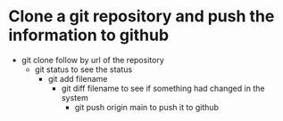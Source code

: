 
# Clone a git repository and push the information to github 

- git clone follow by url of the repository
	- git status to see the status 
		- git add filename
			- git diff filename to see if something had changed in the system
				- git push origin main to push it to github